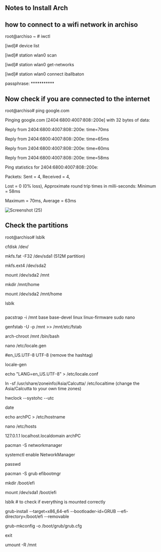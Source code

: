 ## Notes to Install Arch

## how to connect to a wifi network in archiso

root@archiso ~ # iwctl

[iwd]# device list

[iwd]# station wlan0 scan

[iwd]# station wlan0 get-networks

[iwd]# station wlan0 connect iballbaton

passphrase: ***********

## Now check if you are connected to the internet

root@archiso# ping google.com

Pinging google.com [2404:6800:4007:808::200e] with 32 bytes of data:

Reply from 2404:6800:4007:808::200e: time=70ms

Reply from 2404:6800:4007:808::200e: time=65ms

Reply from 2404:6800:4007:808::200e: time=60ms

Reply from 2404:6800:4007:808::200e: time=58ms

Ping statistics for 2404:6800:4007:808::200e: 

Packets: Sent = 4, Received = 4, 

Lost = 0 (0% loss), Approximate round trip times in milli-seconds: Minimum = 58ms

Maximum = 70ms, Average = 63ms

![Screenshot (25)](https://user-images.githubusercontent.com/102450738/164955813-d23ae0f5-43c9-4c78-a20f-c9382cf06f63.png)

## Check the partitions

root@archiso# lsblk

cfdisk /dev/

mkfs.fat -F32 /dev/sda1 (512M partition)

mkfs.ext4 /dev/sda2

mount /dev/sda2 /mnt

mkdir /mnt/home

mount /dev/sda2 /mnt/home

lsblk

## 

pacstrap -i /mnt base base-devel linux linux-firmware sudo nano

genfstab -U -p /mnt >> /mnt/etc/fstab

arch-chroot /mnt /bin/bash

nano /etc/locale.gen 

#en_US.UTF-8 UTF-8 (remove the hashtag)

locale-gen

echo "LANG=en_US.UTF-8" > /etc/locale.conf

ln -sf /usr/share/zoneinfo/Asia/Calcutta/ /etc/localtime (change the Asia/Calcutta to your own time zones)

hwclock --systohc --utc

date

echo archPC > /etc/hostname

nano /etc/hosts

127.0.1.1 localhost.localdomain archPC

pacman -S networkmanager

systemctl enable NetworkManager

passwd

pacman -S grub efibootmgr

mkdir /boot/efi

mount /dev/sda1 /boot/efi

lsblk # to check if everything is mounted correctly

grub-install --target=x86_64-efi --bootloader-id=GRUB --efi-directory=/boot/efi --removable

grub-mkconfig -o /boot/grub/grub.cfg

exit

umount -R /mnt 

